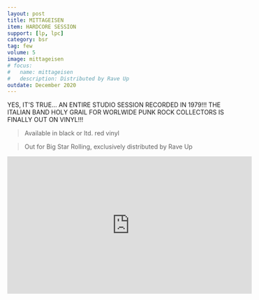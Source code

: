 ```yaml
---
layout: post
title: MITTAGEISEN
item: HARDCORE SESSION
support: [lp, lpc]
category: bsr
tag: few 
volume: 5
image: mittageisen
# focus:
#   name: mittageisen
#   description: Distributed by Rave Up
outdate: December 2020
---
```


YES, IT'S TRUE... AN ENTIRE STUDIO SESSION RECORDED IN 1979!!! THE ITALIAN BAND HOLY GRAIL FOR WORLWIDE PUNK ROCK COLLECTORS IS FINALLY OUT ON VINYL!!!

> Available in black or ltd. red vinyl

> Out for Big Star Rolling, exclusively distributed by Rave Up

<iframe width="560" height="315" src="https://www.youtube.com/embed/U4r_iEV0xds" title="YouTube video player" frameborder="0" allow="accelerometer; autoplay; clipboard-write; encrypted-media; gyroscope; picture-in-picture" allowfullscreen></iframe>

